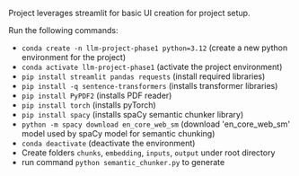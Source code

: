 Project leverages streamlit for basic UI creation for project setup.

Run the following commands:
- `conda create -n llm-project-phase1 python=3.12` (create a new python environment for the project)
- `conda activate llm-project-phase1` (activate the project environment)
- `pip install streamlit pandas requests` (install required libraries)
- `pip install -q sentence-transformers` (installs transformer libraries)
- `pip install PyPDF2` (installs PDF reader)
- `pip install torch` (installs pyTorch)
- `pip install spacy` (installs spaCy semantic chunker library)
- `python -m spacy download en_core_web_sm` (download 'en_core_web_sm' model used by spaCy model for semantic chunking)
- `conda deactivate` (deactivate the environment)
- Create folders `chunks`, `embedding`, `inputs`, `output` under root directory
- run command `python semantic_chunker.py` to generate 